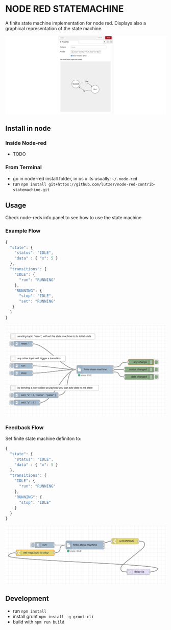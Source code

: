 # NODE RED STATEMACHINE

A finite state machine implementation for node red. Displays also a graphical representation of the state machine.

![node-settings](images/node-settings.png)

## Install in node

### Inside Node-red

* TODO

### From Terminal

* go in node-red install folder, in os x its usually: `~/.node-red`
* run `npm install git+https://github.com/lutzer/node-red-contrib-statemachine.git`

## Usage

Check node-reds info panel to see how to use the state machine

### Example Flow

```javascript
{
  "state": {
    "status": "IDLE",
    "data" : { "x": 5 }
  },
  "transitions": {
    "IDLE": {
      "run": "RUNNING"
    },
    "RUNNING": {
      "stop": "IDLE",
	  "set": "RUNNING"
​   }
  }
}
```

![flow](images/flow.png)



### Feedback Flow

Set finite state machine definiton to:

```javascript
{
  "state": {
    "status": "IDLE",
    "data" : { "x": 5 }
  },
  "transitions": {
    "IDLE": {
      "run": "RUNNING"
    },
    "RUNNING": {
      "stop": "IDLE"
    }
  }
}
```

![flow-feedback](images/flow-feedback.png)

## Development

* run `npm install`
* install grunt `npm install -g grunt-cli`
* build with `npm run build`
